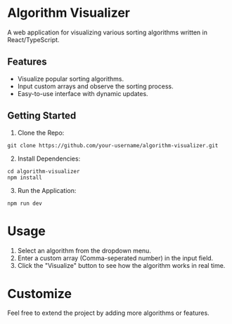# Algorithm Visualizer

A web application for visualizing various sorting algorithms written in React/TypeScript.

## Features

- Visualize popular sorting algorithms.
- Input custom arrays and observe the sorting process.
- Easy-to-use interface with dynamic updates.

## Getting Started

1. Clone the Repo:
```git
git clone https://github.com/your-username/algorithm-visualizer.git
```
2. Install Dependencies:
```git
cd algorithm-visualizer
npm install
```
3. Run the Application:
```git
npm run dev
```

# Usage
1. Select an algorithm from the dropdown menu.
2. Enter a custom array (Comma-seperated number) in the input field.
3. Click the "Visualize" button to see how the algorithm works in real time.

# Customize
Feel free to extend the project by adding more algorithms or features.

